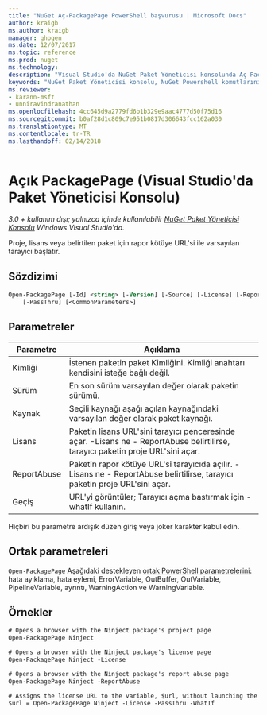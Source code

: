 ```yaml
---
title: "NuGet Aç-PackagePage PowerShell başvurusu | Microsoft Docs"
author: kraigb
ms.author: kraigb
manager: ghogen
ms.date: 12/07/2017
ms.topic: reference
ms.prod: nuget
ms.technology: 
description: "Visual Studio'da NuGet Paket Yöneticisi konsolunda Aç PackagePage PowerShell komut başvurusu."
keywords: "NuGet Paket Yöneticisi konsolu, NuGet Powershell komutlarını NuGet Powershell başvurusu, açık PackagePage"
ms.reviewer:
- karann-msft
- unniravindranathan
ms.openlocfilehash: 4cc645d9a2779fd6b1b329e9aac4777d50f75d16
ms.sourcegitcommit: b0af28d1c809c7e951b0817d306643fcc162a030
ms.translationtype: MT
ms.contentlocale: tr-TR
ms.lasthandoff: 02/14/2018
---
```

# <a name="open-packagepage-package-manager-console-in-visual-studio"></a>Açık PackagePage (Visual Studio'da Paket Yöneticisi Konsolu)

*3.0 + kullanım dışı; yalnızca içinde kullanılabilir [NuGet Paket Yöneticisi Konsolu](package-manager-console.md) Windows Visual Studio'da.*

Proje, lisans veya belirtilen paket için rapor kötüye URL'si ile varsayılan tarayıcı başlatır.

## <a name="syntax"></a>Sözdizimi

```ps
Open-PackagePage [-Id] <string> [-Version] [-Source] [-License] [-ReportAbuse]
    [-PassThru] [<CommonParameters>]
```

## <a name="parameters"></a>Parametreler

| Parametre | Açıklama |
| --- | --- |
| Kimliği | İstenen paketin paket Kimliğini. Kimliği anahtarı kendisini isteğe bağlı değil. |
| Sürüm | En son sürüm varsayılan değer olarak paketin sürümü. |
| Kaynak | Seçili kaynağı aşağı açılan kaynağındaki varsayılan değer olarak paket kaynağı. |
| Lisans | Paketin lisans URL'sini tarayıcı penceresinde açar. -Lisans ne - ReportAbuse belirtilirse, tarayıcı paketin proje URL'sini açar. |
| ReportAbuse | Paketin rapor kötüye URL'si tarayıcıda açılır. -Lisans ne - ReportAbuse belirtilirse, tarayıcı paketin proje URL'sini açar. |
| Geçiş | URL'yi görüntüler; Tarayıcı açma bastırmak için - whatIf kullanın. |

Hiçbiri bu parametre ardışık düzen giriş veya joker karakter kabul edin.

## <a name="common-parameters"></a>Ortak parametreleri

`Open-PackagePage` Aşağıdaki destekleyen [ortak PowerShell parametrelerini](http://go.microsoft.com/fwlink/?LinkID=113216): hata ayıklama, hata eylemi, ErrorVariable, OutBuffer, OutVariable, PipelineVariable, ayrıntı, WarningAction ve WarningVariable.

## <a name="examples"></a>Örnekler

```ps
# Opens a browser with the Ninject package's project page
Open-PackagePage Ninject

# Opens a browser with the Ninject package's license page
Open-PackagePage Ninject -License

# Opens a browser with the Ninject package's report abuse page  
Open-PackagePage Ninject -ReportAbuse

# Assigns the license URL to the variable, $url, without launching the browser
$url = Open-PackagePage Ninject -License -PassThru -WhatIf
```